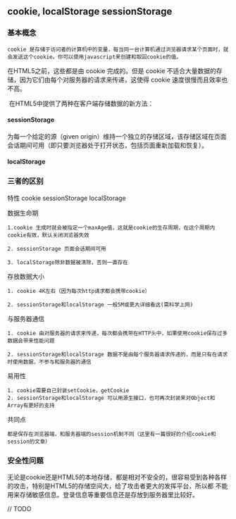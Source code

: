 ## cookie, localStorage sessionStorage
  
### 基本概念
	
	cookie 是存储于访问者的计算机中的变量，每当同一台计算机通过浏览器请求某个页面时，就会发送这个cookie。你可以使用javascript来创建和取回cookie的值。

在HTML5之前，这些都是由 cookie 完成的。但是 cookie 不适合大量数据的存储，因为它们由每个对服务器的请求来传递，这使得 cookie 速度很慢而且效率也不高。

​ 在HTML5中提供了两种在客户端存储数据的新方法：

#### sessionStorage

为每一个给定的源（given origin）维持一个独立的存储区域，该存储区域在页面会话期间可用（即只要浏览器处于打开状态，包括页面重新加载和恢复）。

#### localStorage

### 三者的区别
> 
 特性	 cookie	 sessionStorage	 localStorage

数据生命期

	1.cookie 生成时就会被指定一个maxAge值，这就是cookie的生存周期，在这个周期内cookie有效，默认关闭浏览器失效

	2. sessionStorage 页面会话期间可用
		
	3. localStorage除非数据被清除，否则一直存在
	
存放数据大小	

	1. cookie 4K左右（因为每次http请求都会携带cookie）	

	2. sessionStorage和localStorage 一般5M或更大详细看这(需科学上网)

与服务器通信	

	1. cookie 由对服务器的请求来传递，每次都会携带在HTTP头中，如果使用cookie保存过多数据会带来性能问题	

	2. sessionStorage和localStorage 数据不是由每个服务器请求传递的，而是只有在请求时使用数据，不参与和服务器的通信
	
易用性	

	1. cookie需要自己封装setCookie，getCookie	
	2. sessionStorage和localStorage 可以用源生接口，也可再次封装来对Object和Array有更好的支持
	
共同点	

	都是保存在浏览器端，和服务器端的session机制不同（这里有一篇很好的介绍cookie和session的文章）




###  安全性问题

​ 无论是cookie还是HTML5的本地存储，都是相对不安全的，很容易受到各种各样的攻击，特别是HTML5的存储空间大，给了攻击者更大的发挥平台，所以都
不能用来存储敏感信息。登录信息等重要信息还是存放到服务器里比较好。

   // TODO